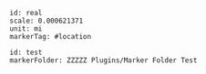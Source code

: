
```leaflet
id: real
scale: 0.000621371
unit: mi
markerTag: #location
```


```leaflet
id: test
markerFolder: ZZZZZ Plugins/Marker Folder Test
```

